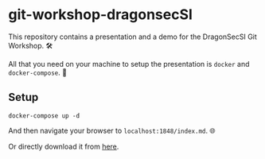 # git-workshop-dragonsecSI
 
This repository contains a presentation and a demo for the DragonSecSI Git Workshop. 🛠️

All that you need on your machine to setup the presentation is `docker` and `docker-compose`. 🐳

## Setup

```
docker-compose up -d
```

And then navigate your  browser to `localhost:1848/index.md`. 🌐

Or directly download it from [here](https://github.com/spagnoloG/git-workshop-dragonsecSI/blob/main/slides/git_workshop.pdf).
